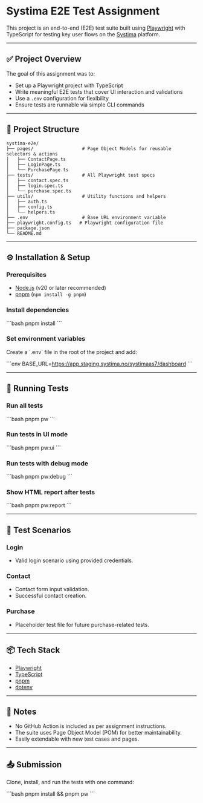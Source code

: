 # Systima E2E Test Assignment

This project is an end-to-end (E2E) test suite built using [Playwright](https://playwright.dev/) with TypeScript for testing key user flows on the [Systima](https://app.staging.systima.no/) platform.

---

## ✅ Project Overview

The goal of this assignment was to:
- Set up a Playwright project with TypeScript
- Write meaningful E2E tests that cover UI interaction and validations
- Use a `.env` configuration for flexibility
- Ensure tests are runnable via simple CLI commands

---

## 📁 Project Structure

```
systima-e2e/
├── pages/                  # Page Object Models for reusable selectors & actions
│   ├── ContactPage.ts
│   ├── LoginPage.ts
│   └── PurchasePage.ts
├── tests/                  # All Playwright test specs
│   ├── contact.spec.ts
│   ├── login.spec.ts
│   └── purchase.spec.ts
├── utils/                  # Utility functions and helpers
│   ├── auth.ts
│   ├── config.ts
│   └── helpers.ts
├── .env                    # Base URL environment variable
├── playwright.config.ts   # Playwright configuration file
├── package.json
└── README.md
```

---

## ⚙️ Installation & Setup

### Prerequisites
- [Node.js](https://nodejs.org/en/) (v20 or later recommended)
- [pnpm](https://pnpm.io/) (`npm install -g pnpm`)

### Install dependencies

\`\`\`bash
pnpm install
\`\`\`

### Set environment variables

Create a \`.env\` file in the root of the project and add:

\`\`\`env
BASE_URL=https://app.staging.systima.no/systimaas7/dashboard
\`\`\`

---

## 🚀 Running Tests

### Run all tests

\`\`\`bash
pnpm pw
\`\`\`

### Run tests in UI mode

\`\`\`bash
pnpm pw:ui
\`\`\`

### Run tests with debug mode

\`\`\`bash
pnpm pw:debug
\`\`\`

### Show HTML report after tests

\`\`\`bash
pnpm pw:report
\`\`\`

---

## 🧪 Test Scenarios

### Login
- Valid login scenario using provided credentials.

### Contact
- Contact form input validation.
- Successful contact creation.

### Purchase
- Placeholder test file for future purchase-related tests.

---

## 📦 Tech Stack

- [Playwright](https://playwright.dev/)
- [TypeScript](https://www.typescriptlang.org/)
- [pnpm](https://pnpm.io/)
- [dotenv](https://www.npmjs.com/package/dotenv)

---

## 📌 Notes

- No GitHub Action is included as per assignment instructions.
- The suite uses Page Object Model (POM) for better maintainability.
- Easily extendable with new test cases and pages.

---

## 📤 Submission

Clone, install, and run the tests with one command:

\`\`\`bash
pnpm install && pnpm pw
\`\`\`
